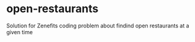 # open-restaurants
Solution for Zenefits coding problem about findind open restaurants at a given time
